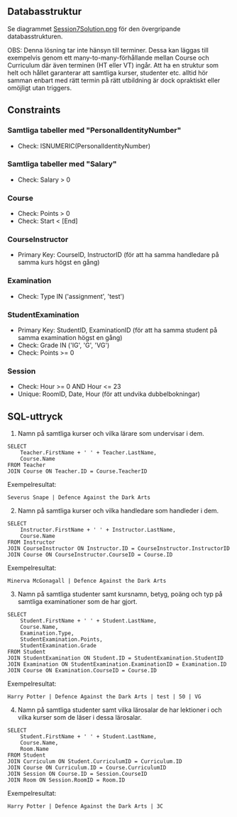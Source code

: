 ## Databasstruktur

Se diagrammet [Session7Solution.png](Session7Solution.png) för den övergripande databasstrukturen.

OBS: Denna lösning tar inte hänsyn till terminer. Dessa kan läggas till
exempelvis genom ett many-to-many-förhållande mellan Course och Curriculum där
även terminen (HT eller VT) ingår. Att ha en struktur som helt och hållet
garanterar att samtliga kurser, studenter etc. alltid hör samman enbart med rätt
termin på rätt utbildning är dock opraktiskt eller omöjligt utan triggers.

## Constraints

### Samtliga tabeller med "PersonalIdentityNumber"
- Check: ISNUMERIC(PersonalIdentityNumber)

### Samtliga tabeller med "Salary"
- Check: Salary > 0

### Course
- Check: Points > 0
- Check: Start < [End]

### CourseInstructor
- Primary Key: CourseID, InstructorID (för att ha samma handledare på samma kurs
  högst en gång)

### Examination
- Check: Type IN ('assignment', 'test')

### StudentExamination
- Primary Key: StudentID, ExaminationID (för att ha samma student på samma
  examination högst en gång)
- Check: Grade IN ('IG', 'G', 'VG')
- Check: Points >= 0

### Session
- Check: Hour >= 0 AND Hour <= 23
- Unique: RoomID, Date, Hour (för att undvika dubbelbokningar)

## SQL-uttryck

1. Namn på samtliga kurser och vilka lärare som undervisar i dem.

```
SELECT
    Teacher.FirstName + ' ' + Teacher.LastName,
    Course.Name
FROM Teacher
JOIN Course ON Teacher.ID = Course.TeacherID
```

Exempelresultat:

    Severus Snape | Defence Against the Dark Arts

2. Namn på samtliga kurser och vilka handledare som handleder i dem.

```
SELECT
    Instructor.FirstName + ' ' + Instructor.LastName,
    Course.Name
FROM Instructor
JOIN CourseInstructor ON Instructor.ID = CourseInstructor.InstructorID
JOIN Course ON CourseInstructor.CourseID = Course.ID
```

Exempelresultat:

    Minerva McGonagall | Defence Against the Dark Arts

3. Namn på samtliga studenter samt kursnamn, betyg, poäng och typ på samtliga
   examinationer som de har gjort.

```
SELECT
    Student.FirstName + ' ' + Student.LastName,
    Course.Name,
    Examination.Type,
    StudentExamination.Points,
    StudentExamination.Grade
FROM Student
JOIN StudentExamination ON Student.ID = StudentExamination.StudentID
JOIN Examination ON StudentExamination.ExaminationID = Examination.ID
JOIN Course ON Examination.CourseID = Course.ID
```

Exempelresultat:

    Harry Potter | Defence Against the Dark Arts | test | 50 | VG

4. Namn på samtliga studenter samt vilka lärosalar de har lektioner i och vilka
   kurser som de läser i dessa lärosalar.

```
SELECT
    Student.FirstName + ' ' + Student.LastName,
    Course.Name,
    Room.Name
FROM Student
JOIN Curriculum ON Student.CurriculumID = Curriculum.ID
JOIN Course ON Curriculum.ID = Course.CurriculumID
JOIN Session ON Course.ID = Session.CourseID
JOIN Room ON Session.RoomID = Room.ID
```

Exempelresultat:

    Harry Potter | Defence Against the Dark Arts | 3C
